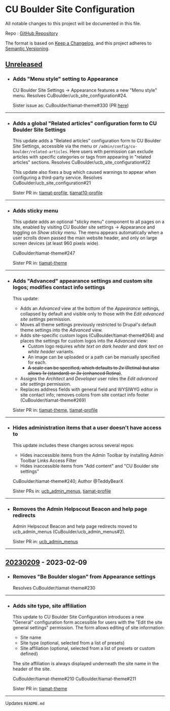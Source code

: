 # CU Boulder Site Configuration

All notable changes to this project will be documented in this file.

Repo : [GitHub Repository](https://github.com/CuBoulder/ucb_site_configuration)

The format is based on [Keep a Changelog](https://keepachangelog.com/en/1.0.0/),
and this project adheres to [Semantic Versioning](https://semver.org/spec/v2.0.0.html).

## [Unreleased]

- ### Adds "Menu style" setting to Appearance
  CU Boulder Site Settings → Appearance features a new "Menu style" menu. Resolves CuBoulder/ucb_site_configuration#24.
  
  Sister issue as: CuBoulder/tiamat-theme#330 (PR [here](https://github.com/CuBoulder/tiamat-theme/pull/416))
---

- ### Adds a global "Related articles" configuration form to CU Boulder Site Settings
  This update adds a "Related articles" configuration form to CU Boulder Site Settings, accessible via the menu or `/admin/config/cu-boulder/related-articles`. Here users with permission can exclude articles with specific categories or tags from appearing in "related articles" sections. Resolves CuBoulder/ucb_site_configuration#22
  
  This update also fixes a bug which caused warnings to appear when configuring a third-party service. Resolves CuBoulder/ucb_site_configuration#21
  
  Sister PR in: [tiamat-profile](https://github.com/CuBoulder/tiamat-profile/pull/47), [tiamat10-profile](https://github.com/CuBoulder/tiamat10-profile/pull/7)
---

- ### Adds sticky menu
  This update adds an optional "sticky menu" component to all pages on a site, enabled by visiting CU Boulder site settings → Appearance and toggling on _Show sticky menu_. The menu appears automatically when a user scrolls down passed the main website header, and only on large screen devices (at least 960 pixels wide).
  
  CuBoulder/tiamat-theme#247
  
  Sister PR in: [tiamat-theme](https://github.com/CuBoulder/tiamat-theme/pull/271)
---

- ### Adds "Advanced" appearance settings and custom site logos; modifies contact info settings
  This update:
  - Adds an _Advanced_ view at the bottom of the _Appearance_ settings, collapsed by default and visible only to those with the _Edit advanced site settings_ permission.
  - Moves all theme settings previously restricted to Drupal's default theme settings into the _Advanced_ view.
  - Adds site-specific custom logos (CuBoulder/tiamat-theme#264) and places the settings for custom logos into the _Advanced_ view:
    - Custom logo requires _white text on dark header_ and _dark text on white header_ variants.
    - An image can be uploaded or a path can be manually specified for each.
    - ~~A scale can be specified, which defaults to _2x_ (Retina) but also allows _1x_ (standard) or _3x_ (enhanced Retina)~~.
  - Assigns the _Architect_ and _Developer_ user roles the _Edit advanced site settings_ permission.
  - Replaces address fields with general field and WYSIWYG editor in site contact info; removes colons from site contact info footer (CuBoulder/tiamat-theme#269)
  
  Sister PR in: [tiamat-theme](https://github.com/CuBoulder/tiamat-theme/pull/270), [tiamat-profile](https://github.com/CuBoulder/tiamat-profile/pull/34)
---

- ### Hides administration items that a user doesn't have access to
  This update includes these changes across several repos:
  - Hides inaccessible items from the Admin Toolbar by installing Admin Toolbar Links Access Filter
  - Hides inaccessible items from "Add content" and "CU Boulder site settings"
  
  CuBoulder/tiamat-theme#240; Author @TeddyBearX
  
  Sister PRs in: [ucb_admin_menus](https://github.com/CuBoulder/ucb_admin_menus/pull/6), [tiamat-profile](https://github.com/CuBoulder/tiamat-profile/pull/32)
---

- ### Removes the Admin Helpscout Beacon and help page redirects
  Admin Helpscout Beacon and help page redirects moved to ucb_admin_menus (CuBoulder/ucb_admin_menus#2).
  
  Sister PR in: [ucb_admin_menus](https://github.com/CuBoulder/ucb_admin_menus/pull/5)
---

## [20230209] - 2023-02-09

-   ### Removes "Be Boulder slogan" from Appearance settings
    Resolves CuBoulder/tiamat-theme#230

* * *

-   ### Adds site type, site affiliation

    This update to CU Boulder Site Configuration introduces a new "General" configuration form accessible for users with the "Edit the site general settings" permission. The form allows editing of site information:

    -   Site name
    -   Site type (optional, selected from a list of presets)
    -   Site affiliation (optional, selected from a list of presets or custom defined)

    The site affiliation is always displayed underneath the site name in the header of the site.

    CuBoulder/tiamat-theme#210
    CuBoulder/tiamat-theme#211

    Sister PR in: [tiamat-theme](https://github.com/CuBoulder/tiamat-theme/pull/215)

* * *

Updates `README.md`

[Unreleased]: https://github.com/CuBoulder/ucb_site_configuration/compare/20230209...HEAD

[20230209]: https://github.com/CuBoulder/ucb_site_configuration/compare/4ed9af76cb1d44efe6155803a80aba43b7d0a448...20230209
